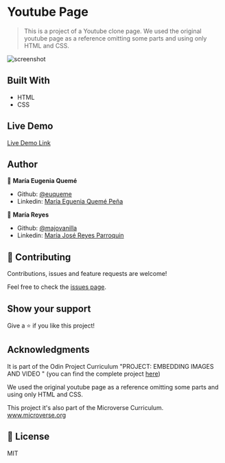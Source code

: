 # Youtube Page

> This is a project of a Youtube clone page.
> We used the original youtube page as a reference omitting some parts and using only HTML and CSS.

![screenshot](https://raw.githubusercontent.com/majovanilla/youtube-page/master/img/screenshot.png)

## Built With

- HTML
- CSS


## Live Demo

[Live Demo Link](https://euqueme.github.io/youtube-page/)

## Author

👤 **María Eugenia Quemé**

- Github: [@euqueme](https://github.com/euqueme)
- Linkedin: [María Eguenia Quemé Peña](https://www.linkedin.com/in/maria-queme/)

👤 **María Reyes**

- Github: [@majovanilla](https://github.com/majovanilla)
- Linkedin: [María José Reyes Parroquin](https://www.linkedin.com/in/majoreyesparroquin/)

## 🤝 Contributing

Contributions, issues and feature requests are welcome!

Feel free to check the [issues page](https://github.com/majovanilla/youtube-page/issues).

## Show your support

Give a ⭐️ if you like this project!

## Acknowledgments

It is part of the Odin Project Curriculum "PROJECT: EMBEDDING IMAGES AND VIDEO " (you can find the complete project [here](https://www.theodinproject.com/courses/html5-and-css3/lessons/embedding-images-and-video))

We used the original youtube page as a reference omitting some parts and using only HTML and CSS.

This project it's also part of the Microverse Curriculum.
www.microverse.org

## 📝 License

MIT
